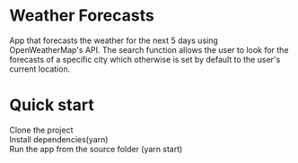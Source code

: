 # Weather Forecasts

App that forecasts the weather for the next 5 days using OpenWeatherMap's API. The search function allows the user to look for the forecasts of a specific city which otherwise is set by default to the user's current location.

# Quick start

Clone the project</br>
Install dependencies(yarn)</br>
Run the app from the source folder (yarn start)
